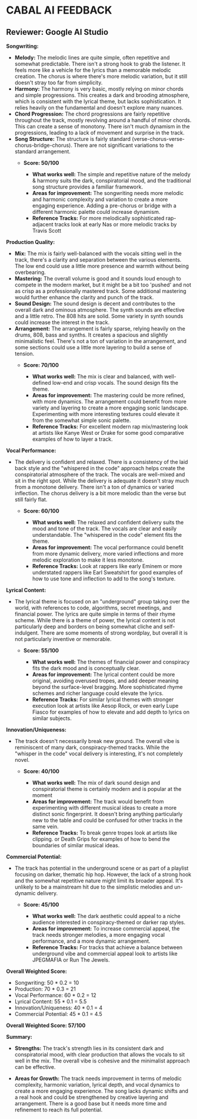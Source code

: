 # CABAL AI FEEDBACK

## Reviewer: Google AI Studio

**Songwriting:**

*   **Melody:** The melodic lines are quite simple, often repetitive and somewhat predictable. There isn't a strong hook to grab the listener. It feels more like a vehicle for the lyrics than a memorable melodic creation. The chorus is where there's more melodic variation, but it still doesn't stray too far from simplicity.
*   **Harmony:** The harmony is very basic, mostly relying on minor chords and simple progressions. This creates a dark and brooding atmosphere, which is consistent with the lyrical theme, but lacks sophistication.  It relies heavily on the fundamental and doesn't explore many nuances.
*   **Chord Progression:** The chord progressions are fairly repetitive throughout the track, mostly revolving around a handful of minor chords. This can create a sense of monotony. There isn't much dynamism in the progressions, leading to a lack of movement and surprise in the track.
*   **Song Structure:**  The structure is fairly standard (verse-chorus-verse-chorus-bridge-chorus). There are not significant variations to the standard arrangement.
    *   **Score: 50/100**

        *   **What works well:** The simple and repetitive nature of the melody & harmony suits the dark, conspiratorial mood, and the traditional song structure provides a familiar framework.
        *   **Areas for improvement:** The songwriting needs more melodic and harmonic complexity and variation to create a more engaging experience. Adding a pre-chorus or bridge with a different harmonic palette could increase dynamism.
        *   **Reference Tracks:**  For more melodically sophisticated rap-adjacent tracks look at early Nas or more melodic tracks by Travis Scott

**Production Quality:**

*   **Mix:** The mix is fairly well-balanced with the vocals sitting well in the track, there's a clarity and separation between the various elements. The low end could use a little more presence and warmth without being overbearing.
*   **Mastering:** The overall volume is good and it sounds loud enough to compete in the modern market, but it might be a bit too 'pushed' and not as crisp as a professionally mastered track. Some additional mastering would further enhance the clarity and punch of the track.
*   **Sound Design:** The sound design is decent and contributes to the overall dark and ominous atmosphere. The synth sounds are effective and a little retro. The 808 hits are solid. Some variety in synth sounds could increase the interest in the track.
*   **Arrangement:** The arrangement is fairly sparse, relying heavily on the drums, 808, bass and synths. It creates a spacious and slightly minimalistic feel. There's not a ton of variation in the arrangement, and some sections could use a little more layering to build a sense of tension.
    *   **Score: 70/100**

        *   **What works well:** The mix is clear and balanced, with well-defined low-end and crisp vocals.  The sound design fits the theme.
        *   **Areas for improvement:**  The mastering could be more refined, with more dynamics. The arrangement could benefit from more variety and layering to create a more engaging sonic landscape. Experimenting with more interesting textures could elevate it from the somewhat simple sonic palette.
        *   **Reference Tracks:** For excellent modern rap mix/mastering look at artists like Kanye West or Drake for some good comparative examples of how to layer a track.

**Vocal Performance:**

*   The delivery is confident and relaxed. There is a consistency of the laid back style and the "whispered in the code" approach helps create the conspiratorial atmosphere of the track. The vocals are well-mixed and sit in the right spot. While the delivery is adequate it doesn't stray much from a monotone delivery. There isn't a ton of dynamics or varied inflection. The chorus delivery is a bit more melodic than the verse but still fairly flat.
    *   **Score: 60/100**

        *   **What works well:** The relaxed and confident delivery suits the mood and tone of the track. The vocals are clear and easily understandable. The "whispered in the code" element fits the theme.
        *   **Areas for improvement:** The vocal performance could benefit from more dynamic delivery, more varied inflections and more melodic exploration to make it less monotone.
        *   **Reference Tracks:**  Look at rappers like early Eminem or more understated rappers like Earl Sweatshirt for good examples of how to use tone and inflection to add to the song's texture.

**Lyrical Content:**

*   The lyrical theme is focused on an "underground" group taking over the world, with references to code, algorithms, secret meetings, and financial power. The lyrics are quite simple in terms of their rhyme scheme. While there is a theme of power, the lyrical content is not particularly deep and borders on being somewhat cliche and self-indulgent. There are some moments of strong wordplay, but overall it is not particularly inventive or memorable.
    *   **Score: 55/100**

        *   **What works well:** The themes of financial power and conspiracy fits the dark mood and is conceptually clear.
        *   **Areas for improvement:** The lyrical content could be more original, avoiding overused tropes, and add deeper meaning beyond the surface-level bragging. More sophisticated rhyme schemes and richer language could elevate the lyrics.
        *   **Reference Tracks:** For similar lyrical themes with stronger execution look at artists like Aesop Rock, or even early Lupe Fiasco for examples of how to elevate and add depth to lyrics on similar subjects.

**Innovation/Uniqueness:**

*   The track doesn't necessarily break new ground. The overall vibe is reminiscent of many dark, conspiracy-themed tracks. While the "whisper in the code" vocal delivery is interesting, it's not completely novel.
    *   **Score: 40/100**

        *   **What works well:** The mix of dark sound design and conspiratorial theme is certainly modern and is popular at the moment
        *   **Areas for improvement:** The track would benefit from experimenting with different musical ideas to create a more distinct sonic fingerprint. It doesn't bring anything particularly new to the table and could be confused for other tracks in the same vein.
        *   **Reference Tracks:**  To break genre tropes look at artists like clipping. or Death Grips for examples of how to bend the boundaries of similar musical ideas.

**Commercial Potential:**

*   The track has potential in the underground scene or as part of a playlist focusing on darker, thematic hip hop. However, the lack of a strong hook and the somewhat repetitive nature might limit its broader appeal. It's unlikely to be a mainstream hit due to the simplistic melodies and un-dynamic delivery.
    *   **Score: 45/100**

        *   **What works well:** The dark aesthetic could appeal to a niche audience interested in conspiracy-themed or darker rap styles.
        *   **Areas for improvement:** To increase commercial appeal, the track needs stronger melodies, a more engaging vocal performance, and a more dynamic arrangement.
        *   **Reference Tracks:**  For tracks that achieve a balance between underground vibe and commercial appeal look to artists like JPEGMAFIA or Run The Jewels.

**Overall Weighted Score:**

*   Songwriting: 50 * 0.2 = 10
*   Production: 70 * 0.3 = 21
*   Vocal Performance: 60 * 0.2 = 12
*   Lyrical Content: 55 * 0.1 = 5.5
*   Innovation/Uniqueness: 40 * 0.1 = 4
*   Commercial Potential: 45 * 0.1 = 4.5

**Overall Weighted Score: 57/100**

**Summary:**

*   **Strengths:** The track's strength lies in its consistent dark and conspiratorial mood, with clear production that allows the vocals to sit well in the mix. The overall vibe is cohesive and the minimalist approach can be effective.

*   **Areas for Growth:** The track needs improvement in terms of melodic complexity, harmonic variation, lyrical depth, and vocal dynamics to create a more engaging experience. The song lacks dynamic shifts and a real hook and could be strengthened by creative layering and arrangement. There is a good base but it needs more time and refinement to reach its full potential.
